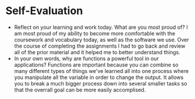 # Self-Evaluation

- Reflect on your learning and work today. What are you most proud of?
I am most proud of my ability to become more comfortable with the coursework and vocabulary today, as well as the software we use. Over the course of completing the assignments I had to go back and review all of the prior material and it helped me to better understand things.
- In your own words, why are functions a powerful tool in our applications?
Functions are important because you can combine so many different types of things we've learned all into one process where you manipulate all the variable in order to change the output. It allows you to break a much bigger process down into several smaller tasks so that the overrall goal can be more easily accomplised.